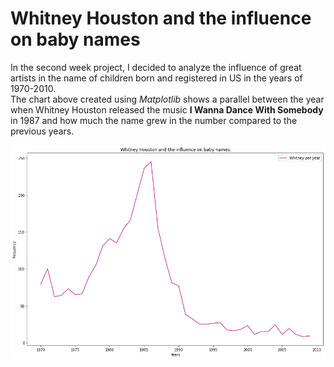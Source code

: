 # Whitney Houston and the influence on baby names
In the second week project, I decided to analyze the influence of great artists in the name of children born and registered in US in the years of 1970-2010.
<br />
The chart above created using *Matplotlib* shows a parallel between the year when Whitney Houston released the music **I Wanna Dance With Somebody** in 1987 and how much the name grew in the number compared to the previous years.
<br />

![Screenshot](./img/whitney-plot.png)
